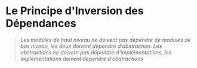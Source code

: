 # Le Principe d'Inversion des Dépendances

> *Les modules de haut niveau ne doivent pas dépendre de modules de bas niveau, les deux doivent dépendre d'abstraction. Les abstractions ne doivent pas dépendre d'implémentations, les implémentations doivent dépendre d'abstractions*